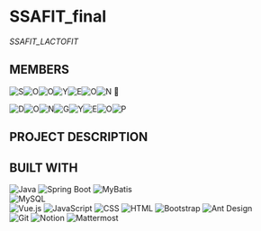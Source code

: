 # SSAFIT_final 

*SSAFIT_LACTOFIT*

## MEMBERS

![S](https://img.shields.io/badge/-%23FFC0CB?style=flat-square&logo=sega&logoColor=white)![O](https://img.shields.io/badge/-%23FF69B4?style=flat-square&logo=opera&logoColor=white)![O](https://img.shields.io/badge/-%23FF1493?style=flat-square&logo=operagx&logoColor=white)![Y](https://img.shields.io/badge/-%23DB7093?style=flat-square&logo=ycombinator&logoColor=white)![E](https://img.shields.io/badge/-%23C71585?style=flat-square&logo=etsy&logoColor=white)![O](https://img.shields.io/badge/-%23FFB6C1?style=flat-square&logo=osano&logoColor=white)![N](https://img.shields.io/badge/-%23FF00FF?style=flat-square&logo=netflix&logoColor=white)
👑

![D](https://img.shields.io/badge/-%231E90FF?style=flat-square&logo=d&logoColor=white)![O](https://img.shields.io/badge/-%231A74D3?style=flat-square&logo=opera&logoColor=white)![N](https://img.shields.io/badge/-%231563A9?style=flat-square&logo=naver&logoColor=white)![G](https://img.shields.io/badge/-%2312428E?style=flat-square&logo=google&logoColor=white)![Y](https://img.shields.io/badge/-%230F3074?style=flat-square&logo=yubico&logoColor=white)![E](https://img.shields.io/badge/-%230B1E5A?style=flat-square&logo=erlang&logoColor=white)![O](https://img.shields.io/badge/-%23000080?style=flat-square&logo=operagx&logoColor=white)![P](https://img.shields.io/badge/-%23000040?style=flat-square&logo=planet&logoColor=white)

## PROJECT DESCRIPTION


## BUILT WITH

![Java](https://img.shields.io/badge/Java-000000?style=flat-square&logo=openjdk&logoColor=white)
![Spring Boot](https://img.shields.io/badge/Spring_Boot-6DB33F?style=flat-square&logo=spring-boot&logoColor=white)
![MyBatis](https://img.shields.io/badge/MyBatis-FA5941?style=flat-square&logo=mybatis&logoColor=white)<br>
![MySQL](https://img.shields.io/badge/MySQL-4479A1?style=flat-square&logo=mysql&logoColor=white)
<br>
![Vue.js](https://img.shields.io/badge/Vue.js-4FC08D?style=flat-square&logo=vue.js&logoColor=white)
![JavaScript](https://img.shields.io/badge/JavaScript-F7DF1E?style=flat-square&logo=javascript&logoColor=black)
![CSS](https://img.shields.io/badge/CSS-1572B6?style=flat-square&logo=css3&logoColor=white)
![HTML](https://img.shields.io/badge/HTML-E34F26?style=flat-square&logo=html5&logoColor=white)
![Bootstrap](https://img.shields.io/badge/Bootstrap-7952B3?style=flat-square&logo=bootstrap&logoColor=white)
![Ant Design](https://img.shields.io/badge/Ant%20Design-0170FE?style=flat-square&logo=ant-design&logoColor=white)<br>
![Git](https://img.shields.io/badge/Git-F05032?style=flat-square&logo=git&logoColor=white) 
![Notion](https://img.shields.io/badge/Notion-000000?style=flat-square&logo=notion&logoColor=white)
![Mattermost](https://img.shields.io/badge/Mattermost-0058CC?style=flat-square&logo=mattermost&logoColor=white)<br>
